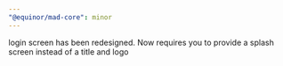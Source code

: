 ```yaml
---
"@equinor/mad-core": minor
---
```


login screen has been redesigned. Now requires you to provide a splash screen instead of a title and
logo
